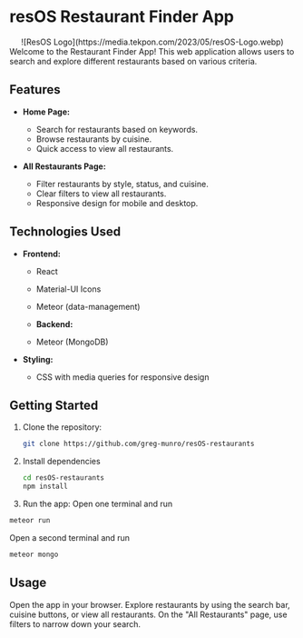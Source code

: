 # resOS Restaurant Finder App

<center>
![ResOS Logo](https://media.tekpon.com/2023/05/resOS-Logo.webp)
</center>
Welcome to the Restaurant Finder App! This web application allows users to search and explore different restaurants based on various criteria.

## Features

- **Home Page:**
  - Search for restaurants based on keywords.
  - Browse restaurants by cuisine.
  - Quick access to view all restaurants.

- **All Restaurants Page:**
  - Filter restaurants by style, status, and cuisine.
  - Clear filters to view all restaurants.
  - Responsive design for mobile and desktop.

## Technologies Used

- **Frontend:**
  - React
  - Material-UI Icons
  - Meteor (data-management)

  - **Backend:**
  - Meteor (MongoDB)

- **Styling:**
  - CSS with media queries for responsive design

## Getting Started

1. Clone the repository:

   ```bash
   git clone https://github.com/greg-munro/resOS-restaurants

2. Install dependencies

   ```bash 
   cd resOS-restaurants
   npm install

3. Run the app:
Open one terminal and run

  ```bash
  meteor run
```

Open a second terminal and run

  ```bash
  meteor mongo
  ```

## Usage 
Open the app in your browser.
Explore restaurants by using the search bar, cuisine buttons, or view all restaurants.
On the "All Restaurants" page, use filters to narrow down your search.
